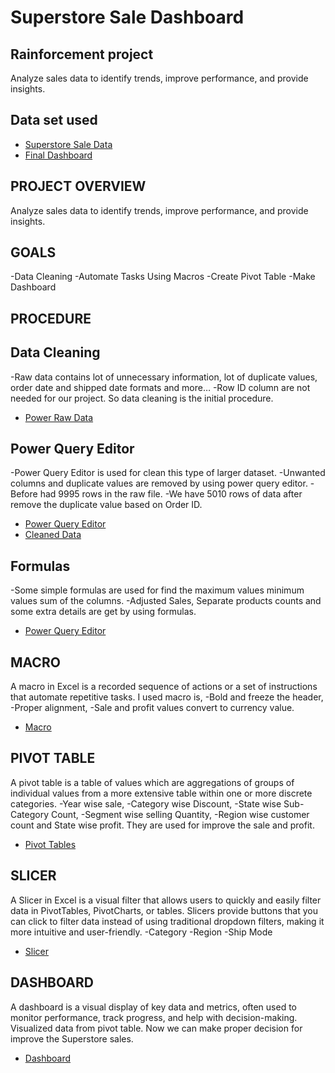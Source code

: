 # Superstore Sale Dashboard
## Rainforcement project
Analyze sales data to identify trends, improve performance, and provide insights.

## Data set used
- <a href="https://github.com/prabinp242/Superstore_Sale_Dashboard/blob/main/Rainforcement%20Project.xlsx"> Superstore Sale Data </a>
- <a href="https://github.com/prabinp242/Superstore_Sale_Dashboard/blob/main/Final%20Dashboard.png"> Final Dashboard </a>

## PROJECT  OVERVIEW
  Analyze sales data to identify trends, improve performance, and provide insights.

## GOALS
-Data Cleaning
-Automate Tasks Using Macros
-Create Pivot Table
-Make Dashboard

## PROCEDURE

## Data Cleaning
-Raw data contains lot of unnecessary information, lot of duplicate values, order date and shipped date formats and more…
-Row ID column are not needed for our project. So data cleaning is the initial procedure.
- <a href="https://github.com/prabinp242/Superstore_Sale_Dashboard/blob/main/Raw%20Data.png"> Power Raw Data </a>
  
## Power Query Editor
-Power Query Editor is used for clean this type of larger dataset.
-Unwanted columns and duplicate values are removed by using power query editor. 
-Before had 9995 rows in the raw file. 
-We have 5010 rows of data after remove the duplicate value based on Order ID.
- <a href="https://github.com/prabinp242/Superstore_Sale_Dashboard/blob/main/Power%20query%20editor.png"> Power Query Editor </a>
- <a href="https://github.com/prabinp242/Superstore_Sale_Dashboard/blob/main/Cleaned%20data.png"> Cleaned Data </a>
  
## Formulas
-Some simple formulas are used for find the maximum values minimum values sum of the columns.
-Adjusted Sales, Separate products counts and some extra details are get by using formulas.
- <a href="https://github.com/prabinp242/Superstore_Sale_Dashboard/blob/main/Basic%20Formulas.png"> Power Query Editor </a>
  
## MACRO
A macro in Excel is a recorded sequence of actions or a set of instructions that automate repetitive tasks.
I used macro is,
-Bold and freeze the header,
-Proper alignment,
-Sale and profit values convert to currency value.
- <a href="https://github.com/prabinp242/Superstore_Sale_Dashboard/blob/main/Macro%20used.png">Macro</a>
  
## PIVOT TABLE
A pivot table is a table of values which are aggregations of groups of individual values from a more extensive table within one or more discrete categories.
-Year wise sale,
-Category wise Discount,
-State wise Sub-Category Count,
-Segment wise selling Quantity,
-Region wise customer count and State wise profit.
  They are used for improve the sale and profit.
  - <a href="https://github.com/prabinp242/Superstore_Sale_Dashboard/blob/main/Pivot%20tables.png">Pivot Tables</a>
  
## SLICER
  A Slicer in Excel is a visual filter that allows users to quickly and easily filter data in PivotTables, PivotCharts, or tables. Slicers provide buttons that you can click to filter data instead of using 
  traditional dropdown filters, making it more intuitive and user-friendly.
    -Category
    -Region
    -Ship Mode
  - <a href="https://github.com/prabinp242/Superstore_Sale_Dashboard/blob/main/Slicer.png">Slicer</a>
    
## DASHBOARD
  A dashboard is a visual display of key data and metrics, often used to monitor performance, track progress, and help with decision-making.
  Visualized data from pivot table. Now we can make proper decision for improve the Superstore sales.
  - <a href="https://github.com/prabinp242/Superstore_Sale_Dashboard/blob/main/Final%20Dashboard.png">Dashboard </a>






    
    
